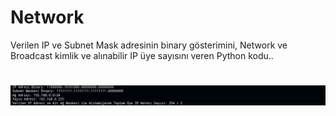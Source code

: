# Network

Verilen IP ve Subnet Mask adresinin binary gösterimini, Network ve Broadcast kimlik ve alınabilir IP üye sayısını veren Python kodu..

<h1 align="center">
  <img src="./img/SmartSelect_20230814_152104_Chrome.jpg" alt="Net pic">
</h1>

